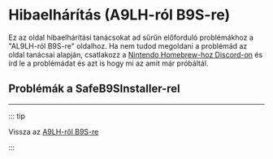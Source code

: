 # Hibaelhárítás (A9LH-ról B9S-re)

Ez az oldal hibaelhárítási tanácsokat ad sűrűn előforduló problémákhoz a "AL9LH-ról B9S-re" oldalhoz. Ha nem tudod megoldani a problémád az oldal tanácsai alapján, csatlakozz a [Nintendo Homebrew-hoz Discord-on](https://discord.gg/MWxPgEp) és írd le a problémádat és azt is hogy mi az amit már próbáltál.

## Problémák a SafeB9SInstaller-rel

<!--@include: ./_include/troubleshooting-sb9si-bin.md -->

<!--@include: ./_include/troubleshooting-sb9si-common.md -->

<!--@include: ./_include/troubleshooting-get-help-common.md -->

---

::: tip

Vissza az [A9LH-ről B9S-re](a9lh-to-b9s)

:::

<!--@include: ./_include/troubleshooting-return.md -->
